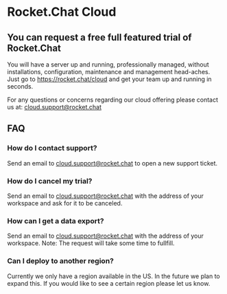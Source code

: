 # Rocket.Chat Cloud

## You can request a free full featured trial of Rocket.Chat

You will have a server up and running, professionally managed, without installations, configuration, maintenance and management head-aches. Just go to <https://rocket.chat/cloud> and get your team up and running in seconds.

For any questions or concerns regarding our cloud offering please contact us at: cloud.support@rocket.chat


## FAQ

### How do I contact support?
Send an email to cloud.support@rocket.chat to open a new support ticket.

### How do I cancel my trial?
Send an email to cloud.support@rocket.chat with the address of your workspace and ask for it to be canceled.

### How can I get a data export?
Send an email to cloud.support@rocket.chat with the  address of your workspace.  Note: The request will take some time to fullfill.

### Can I deploy to another region?
Currently we only have a region available in the US.  In the future we plan to expand this.  If you would like to see a certain region please let us know.

